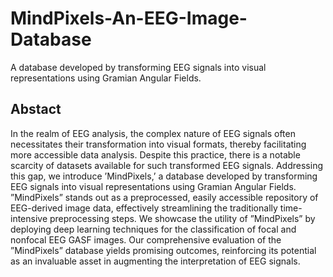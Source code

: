 # MindPixels-An-EEG-Image-Database
A database developed by transforming EEG signals into visual representations using Gramian Angular Fields.
## Abstact

In the realm of EEG analysis, the complex nature
of EEG signals often necessitates their transformation into
visual formats, thereby facilitating more accessible data analysis.
Despite this practice, there is a notable scarcity of datasets
available for such transformed EEG signals. Addressing this gap,
we introduce ’MindPixels,’ a database developed by transforming
EEG signals into visual representations using Gramian Angular Fields. ”MindPixels” stands out as a preprocessed, easily
accessible repository of EEG-derived image data, effectively
streamlining the traditionally time-intensive preprocessing steps.
We showcase the utility of ”MindPixels” by deploying deep
learning techniques for the classification of focal and nonfocal EEG GASF images. Our comprehensive evaluation of the
”MindPixels” database yields promising outcomes, reinforcing its
potential as an invaluable asset in augmenting the interpretation
of EEG signals.

